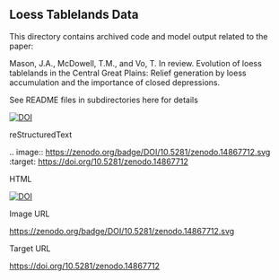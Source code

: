 ## Loess Tablelands Data
This directory contains archived code and model output related to the paper:

Mason, J.A., McDowell, T.M., and Vo, T. In review. Evolution of loess tablelands in the Central Great Plains: Relief generation by loess accumulation and the importance of closed depressions.

See README files in subdirectories here for details



[![DOI](https://zenodo.org/badge/DOI/10.5281/zenodo.14867712.svg)](https://doi.org/10.5281/zenodo.14867712)

reStructuredText

.. image:: https://zenodo.org/badge/DOI/10.5281/zenodo.14867712.svg
  :target: https://doi.org/10.5281/zenodo.14867712

HTML

<a href="https://doi.org/10.5281/zenodo.14867712"><img src="https://zenodo.org/badge/DOI/10.5281/zenodo.14867712.svg" alt="DOI"></a>

Image URL

https://zenodo.org/badge/DOI/10.5281/zenodo.14867712.svg

Target URL

https://doi.org/10.5281/zenodo.14867712

